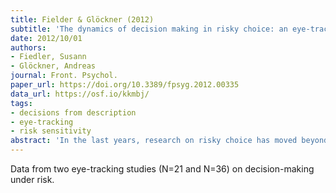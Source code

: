 ```yaml
---
title: Fielder & Glöckner (2012)
subtitle: 'The dynamics of decision making in risky choice: an eye-tracking analysis'
date: 2012/10/01
authors:
- Fiedler, Susann
- Glöckner, Andreas
journal: Front. Psychol.
paper_url: https://doi.org/10.3389/fpsyg.2012.00335
data_url: https://osf.io/kkmbj/
tags:
- decisions from description
- eye-tracking
- risk sensitivity
abstract: 'In the last years, research on risky choice has moved beyond analyzing choices only. Models have been suggested that aim to describe the underlying cognitive processes and some studies have tested process predictions of these models. Prominent approaches are evidence accumulation models such as decision field theory (DFT), simple serial heuristic models such as the adaptive toolbox, and connectionist approaches such as the parallel constraint satisfaction (PCS) model. In two studies involving measures of attention and pupil dilation, we investigate hypotheses derived from these models in choices between two gambles with two outcomes each. We show that attention to an outcome of a gamble increases with its probability and its value and that attention shifts toward the subsequently favored gamble after about two thirds of the decision process, indicating a gaze-cascade effect. Information search occurs mostly within-gambles, and the direction of search does not change over the course of decision making. Pupil dilation, which reflects both cognitive effort and arousal, increases during the decision process and increases with mean expected value. Overall, the results support aspects of automatic integration models for risky choice such as DFT and PCS, but in their current specification none of them can account for the full pattern of results.'
---
```


Data from two eye-tracking studies (N=21 and N=36) on decision-making under risk.
